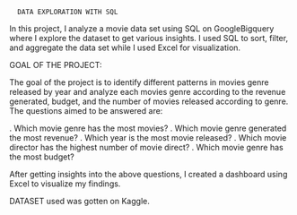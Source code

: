       DATA EXPLORATION WITH SQL

In this project, I analyze a movie data set using SQL on GoogleBigquery where I explore the dataset to get various insights. I used SQL to sort, filter, and aggregate the data set while I used Excel for visualization.

GOAL OF THE PROJECT:

The goal of the project is to identify different patterns in movies genre released by year and analyze each movies genre according to the revenue generated, budget, and the number of movies released according to genre. The questions aimed to be answered are:

. Which movie genre has the most movies?
. Which movie genre generated the most revenue?
. Which year is the most movie released?
. Which movie director has the highest number of movie direct?
. Which movie genre has the most budget?

 After getting insights into the above questions, I created a dashboard using Excel to visualize my findings.

DATASET used was gotten on Kaggle.

